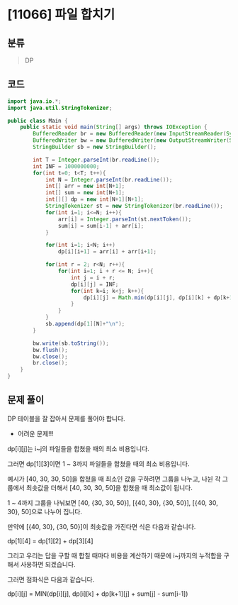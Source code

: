 # [11066] 파일 합치기 

## 분류
> DP

## 코드
```java
import java.io.*;
import java.util.StringTokenizer;

public class Main {
    public static void main(String[] args) throws IOException {
        BufferedReader br = new BufferedReader(new InputStreamReader(System.in));
        BufferedWriter bw = new BufferedWriter(new OutputStreamWriter(System.out));
        StringBuilder sb = new StringBuilder();

        int T = Integer.parseInt(br.readLine());
        int INF = 1000000000;
        for(int t=0; t<T; t++){
            int N = Integer.parseInt(br.readLine());
            int[] arr = new int[N+1];
            int[] sum = new int[N+1];
            int[][] dp = new int[N+1][N+1];
            StringTokenizer st = new StringTokenizer(br.readLine());
            for(int i=1; i<=N; i++){
                arr[i] = Integer.parseInt(st.nextToken());
                sum[i] = sum[i-1] + arr[i];
            }

            for(int i=1; i<N; i++)
                dp[i][i+1] = arr[i] + arr[i+1];

            for(int r = 2; r<N; r++){
                for(int i=1; i + r <= N; i++){
                    int j = i + r;
                    dp[i][j] = INF;
                    for(int k=i; k<j; k++){
                        dp[i][j] = Math.min(dp[i][j], dp[i][k] + dp[k+1][j] + sum[j] - sum[i-1]);
                    }
                }
            }
            sb.append(dp[1][N]+"\n");
        }

        bw.write(sb.toString());
        bw.flush();
        bw.close();
        br.close();
    }
}
```

## 문제 풀이
DP 테이블을 잘 잡아서 문제를 풀어야 합니다.
   - 어려운 문제!!!

dp[i][j]는 i~j의 파일들을 합쳤을 때의 최소 비용입니다.

그러면 dp[1][3]이면 1 ~ 3까지 파일들을 합쳤을 때의 최소 비용입니다.

예시가 [40, 30, 30, 50]을 합쳤을 때 최소인 값을 구하려면 그룹을 나누고, 나뉜 각 그룹에서 최솟값을 더해서 [40, 30, 30, 50]을 합쳤을 때 최소값이 됩니다.

1 ~ 4까지 그룹을 나눠보면 [40, {30, 30, 50}], [{40, 30}, {30, 50}], [{40, 30, 30}, 50]으로 나누어 집니다.

만약에 [{40, 30}, {30, 50}]이 최솟값을 가진다면 식은 다음과 같습니다.

dp[1][4] = dp[1][2] + dp[3][4]

그리고 우리는 답을 구할 때 합칠 때마다 비용을 계산하기 때문에 i~j까지의 누적합을 구해서 사용하면 되겠습니다.

그러면 점화식은 다음과 같습니다.

dp[i][j] = MIN(dp[i][j], dp[i][k] + dp[k+1][j] + sum[j] - sum[i-1])